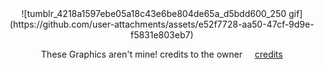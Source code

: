<div align="center">
![tumblr_4218a1597ebe05a18c43e6be804de65a_d5bdd600_250 gif](https://github.com/user-attachments/assets/e52f7728-aa50-47cf-9d9e-f5831e803eb7)

These Graphics aren't mine! credits to the owner
 &nbsp;&nbsp;&nbsp; [credits](https://www.tumblr.com/vividhrt)




